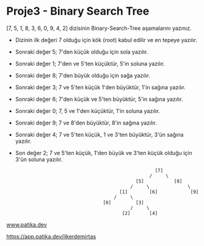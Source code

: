 # Proje3 - Binary Search Tree

[7, 5, 1, 8, 3, 6, 0, 9, 4, 2] dizisinin Binary-Search-Tree aşamalarını yazınız.

- Dizinin ilk değeri 7 olduğu için kök (root) kabul edilir ve en tepeye yazılır.

- Sonraki değer 5; 7'den küçük olduğu için sola yazılır.

- Sonraki değer 1; 7'den ve 5'ten küçüktür, 5'in soluna yazılır.

- Sonraki değer 8; 7'den büyük olduğu için sağa yazılır.

- Sonraki değer 3; 7 ve 5'ten küçük 1'den büyüktür, 1'in sağına yazılır.

- Sonraki değer 6; 7'den küçük ve 5'ten büyüktür, 5'in sağına yazılır.

- Sonraki değer 0; 7, 5 ve 1'den küçüktür, 1'in soluna yazılır.

- Sonraki değer 9; 7 ve 8'den büyüktür, 8'in sağına yazılır.

- Sonraki değer 4; 7 ve 5'ten küçük, 1 ve 3'ten büyüktür, 3'ün sağına yazılır.

- Son değer 2; 7 ve 5'ten küçük, 1'den büyük ve 3'ten küçük olduğu için 3'ün soluna yazılır.


                                                         [7]                                  
                                                       /     \
                                                  [5]           [8]
                                                /     \              \
                                            [1]        [6]            [9]
                                          /     \
                                      [0]         [3]
                                                /     \
                                             [2]       [4]  
                                             
                                             
 www.patika.dev
 
 https://app.patika.dev/ilkerdemirtas
                                                    
                                 

